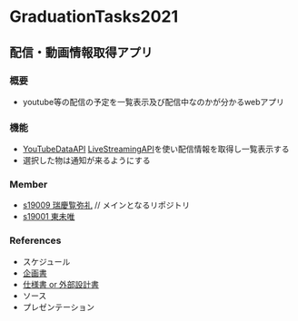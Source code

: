 # GraduationTasks2021

## 配信・動画情報取得アプリ

### 概要

* youtube等の配信の予定を一覧表示及び配信中なのかが分かるwebアプリ

### 機能

* [YouTubeDataAPI](https://developers.google.com/youtube/v3/getting-started?hl=ja) [LiveStreamingAPI](https://developers.google.com/youtube/v3/live/getting-started?hl=ja)を使い配信情報を取得し一覧表示する
* 選択した物は通知が来るようにする

### Member 

- [s19009 瑞慶覧弥礼](https://github.com/s19009/Graduation-Task/tree/kadai) // メインとなるリポジトリ
- [s19001 東未唯](https://github.com/s19001/Graduation-Task)

### References

- スケジュール
- [企画書](https://docs.google.com/document/d/1LFa_Ux8PbEcI2raAzAoMy6upnTCqoVh2wW3cfRVHxpQ/edit)
- [仕様書 or 外部設計書](https://docs.google.com/spreadsheets/d/1JMDzhJms39xVFTCXtpn1K4tmBnB9egmg5uP3naW7KQ4/edit#gid=0)
- ソース
- プレゼンテーション
